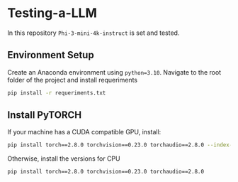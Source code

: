 # Testing-a-LLM

In this repository `Phi-3-mini-4k-instruct` is set and tested. 

## Environment Setup

Create an Anaconda environment using `python=3.10`. Navigate to the root folder of the project and install requeriments

```bash
pip install -r requeriments.txt
```

## Install PyTORCH

If your machine has a CUDA compatible GPU, install:

```bash
pip install torch==2.8.0 torchvision==0.23.0 torchaudio==2.8.0 --index-url https://download.pytorch.org/whl/cu126
```
Otherwise, install the versions for CPU

```bash
pip install torch==2.8.0 torchvision==0.23.0 torchaudio==2.8.0
```
